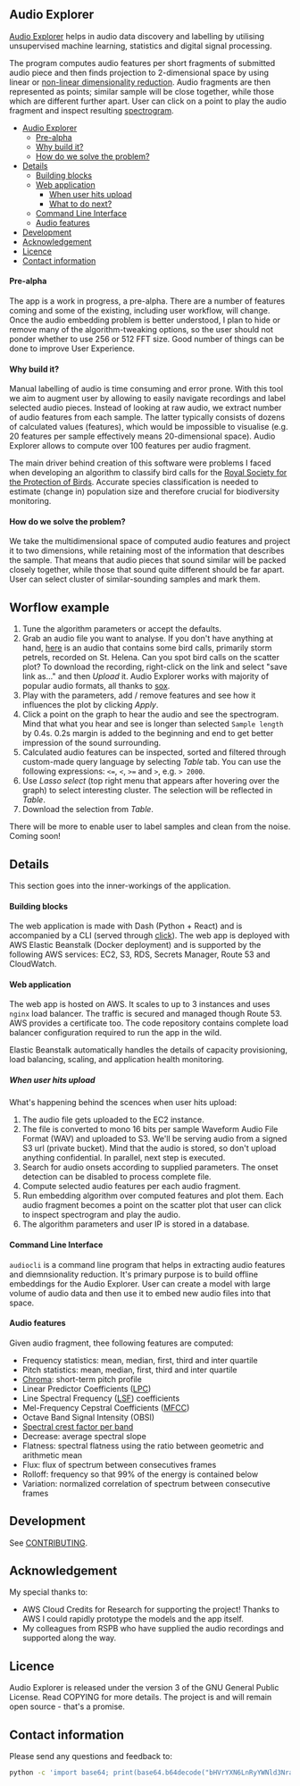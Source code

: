 ## Audio Explorer

[Audio Explorer](http://audioexplorer.online) helps in audio data discovery and labelling by utilising unsupervised machine learning, statistics and digital signal processing.

The program computes audio features per short fragments of submitted audio piece and then finds projection to 2-dimensional space by using linear or [non-linear dimensionality reduction](https://en.wikipedia.org/wiki/Nonlinear_dimensionality_reduction). Audio fragments are then represented as points; similar sample will be close together, while those which are different further apart. User can click on a point to play the audio fragment and inspect resulting [spectrogram](https://en.wikipedia.org/wiki/Spectrogram). 

- [Audio Explorer](#audio-explorer)
    + [Pre-alpha](#pre-alpha)
    + [Why build it?](#why-build-it-)
    + [How do we solve the problem?](#how-do-we-solve-the-problem-)
- [Details](#details)
    + [Building blocks](#building-blocks)
    + [Web application](#web-application)
      - [When user hits upload](#when-user-hits-upload)
      - [What to do next?](#what-to-do-next-)
    + [Command Line Interface](#command-line-interface)
    + [Audio features](#audio-features)
- [Development](#development)
- [Acknowledgement](#acknowledgement)
- [Licence](#licence)
- [Contact information](#contact-information)


#### Pre-alpha

The app is a work in progress, a pre-alpha. There are a number of features coming and some of the existing, including user workflow, will change. Once the audio embedding problem is better understood, I plan to hide or remove many of the algorithm-tweaking options, so the user should not ponder whether to use 256 or 512 FFT size. Good number of things can be done to improve User Experience.

#### Why build it?

Manual labelling of audio is time consuming and error prone. With this tool we aim to augment user by allowing to easily navigate recordings and label selected audio pieces. Instead of looking at raw audio, we extract number of audio features from each sample. The latter typically consists of dozens of calculated values (features), which would be impossible to visualise (e.g. 20 features per sample effectively means 20-dimensional space). Audio Explorer allows to compute over 100 features per audio fragment.

The main driver behind creation of this software were problems I faced when developing an algorithm to classify bird calls for the [Royal Society for the Protection of Birds](https://www.rspb.org.uk/). Accurate species classification is needed to estimate (change in) population size and therefore crucial for biodiversity monitoring.

#### How do we solve the problem?
We take the multidimensional space of computed audio features and project it to two dimensions, while retaining most of the information that describes the sample. That means that audio pieces that sound similar will be packed closely together, while those that sound quite different should be far apart. User can select cluster of similar-sounding samples and mark them.

## Worflow example

1. Tune the algorithm parameters or accept the defaults. 
2. Grab an audio file you want to analyse. If you don't have anything at hand, [here](https://s3.eu-central-1.amazonaws.com/audioexplorer-public/sthelena_example.mp3) is an audio that contains some bird calls, primarily storm petrels, recorded on St. Helena. Can you spot bird calls on the scatter plot? To download the recording, right-click on the link and select "save link as..." and then *Upload* it. Audio Explorer works with majority of popular audio formats, all thanks to [sox](http://sox.sourceforge.net).
3. Play with the parameters, add / remove features and see how it influences the plot by clicking *Apply*.
4. Click a point on the graph to hear the audio and see the spectrogram. Mind that what you hear and see is longer than selected `Sample length` by 0.4s. 0.2s margin is added to the beginning and end to get better impression of the sound surrounding.  
5. Calculated audio features can be inspected, sorted and filtered through custom-made query language by selecting _Table_ tab. You can use the following expressions: `<=`, `<`, `>=` and `>`, e.g. `> 2000`.
6. Use *Lasso select* (top right menu that appears after hovering over the graph) to select interesting cluster. The selection will be reflected in *Table*.
7. Download the selection from *Table*.

There will be more to enable user to label samples and clean from the noise. Coming soon!

## Details

This section goes into the inner-workings of the application.

#### Building blocks
The web application is made with Dash (Python + React) and is accompanied by a CLI (served through [click](https://click.palletsprojects.com/en/7.x/)). The web app is deployed with AWS Elastic Beanstalk (Docker deployment) and is supported by the following AWS services: EC2, S3, RDS, Secrets Manager, Route 53 and CloudWatch. 

#### Web application

The web app is hosted on AWS. It scales to up to 3 instances and uses `nginx` load balancer. The traffic is secured and managed though Route 53. AWS provides a certificate too. The code repository contains complete load balancer configuration required to run the app in the wild. 

Elastic Beanstalk automatically handles the details of capacity provisioning, load balancing, scaling, and application health monitoring.

##### When user hits upload

What's happening behind the scences when user hits upload: 
1. The audio file gets uploaded to the EC2 instance.
2. The file is converted to mono 16 bits per sample Waveform Audio File Format (WAV) and uploaded to S3. We'll be serving audio from a signed S3 url (private bucket). Mind that the audio is stored, so don't upload anything confidential. In parallel, next step is executed.
3. Search for audio onsets according to supplied parameters. The onset detection can be disabled to process complete file. 
4. Compute selected audio features per each audio fragment.
5. Run embedding algorithm over computed features and plot them. Each audio fragment becomes a point on the scatter plot that user can click to inspect spectrogram and play the audio.
6. The algorithm parameters and user IP is stored in a database.


#### Command Line Interface

`audiocli` is a command line program that helps in extracting audio features and diemnsionality reduction. It's primary purpose is to build offline embeddings for the Audio Explorer. User can create a model with large volume of audio data and then use it to embed new audio files into that space.   

#### Audio features

Given audio fragment, thee following features are computed:
* Frequency statistics: mean, median, first, third and inter quartile 
* Pitch statistics: mean, median, first, third and inter quartile
* [Chroma](https://en.wikipedia.org/wiki/Chroma_feature): short-term pitch profile 
* Linear Predictor Coefficients ([LPC](https://en.wikipedia.org/wiki/Linear_predictive_coding))
* Line Spectral Frequency ([LSF](https://en.wikipedia.org/wiki/Line_spectral_pairs)) coefficients 
* Mel-Frequency Cepstral Coefficients ([MFCC](https://en.wikipedia.org/wiki/Mel-frequency_cepstrum))
* Octave Band Signal Intensity (OBSI)
* [Spectral crest factor per band](https://en.wikipedia.org/wiki/Crest_factor)
* Decrease: average spectral slope
* Flatness: spectral flatness using the ratio between geometric and arithmetic mean
* Flux: flux of spectrum between consecutives frames
* Rolloff: frequency so that 99% of the energy is contained below
* Variation: normalized correlation of spectrum between consecutive frames


## Development

See [CONTRIBUTING](CONTRIBUTING.md).


## Acknowledgement

My special thanks to:
* AWS Cloud Credits for Research for supporting the project! Thanks to AWS I could rapidly prototype the models and the app itself. 
* My colleagues from RSPB who have supplied the audio recordings and supported along the way.


## Licence

Audio Explorer is released under the version 3 of the GNU General Public License. Read COPYING for more details. The project is and will remain open source - that's a promise. 

## Contact information 

Please send any questions and feedback to:

```bash
python -c 'import base64; print(base64.b64decode("bHVrYXN6LnRyYWNld3NraUBvdXRsb29rLmNvbQ=="))'
```